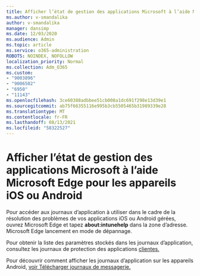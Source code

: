 ```yaml
---
title: Afficher l’état de gestion des applications Microsoft à l’aide Microsoft Edge pour les appareils iOS ou Android
ms.author: v-smandalika
author: v-smandalika
manager: dansimp
ms.date: 12/03/2020
ms.audience: Admin
ms.topic: article
ms.service: o365-administration
ROBOTS: NOINDEX, NOFOLLOW
localization_priority: Normal
ms.collection: Adm_O365
ms.custom:
- "9003896"
- "9006502"
- "6950"
- "11143"
ms.openlocfilehash: 3ce60388adbbee51cb008a1dc691f298e13d39e1
ms.sourcegitcommit: ab75f66355116e995b3cb5505465b31989339e28
ms.translationtype: MT
ms.contentlocale: fr-FR
ms.lasthandoff: 08/13/2021
ms.locfileid: "58322527"
---
```

# <a name="view-the-management-status-of-microsoft-apps-by-using-microsoft-edge-for-ios-or-android-devices"></a>Afficher l’état de gestion des applications Microsoft à l’aide Microsoft Edge pour les appareils iOS ou Android

Pour accéder aux journaux d’application à utiliser dans le cadre de la résolution des problèmes de vos applications iOS ou Android gérées, ouvrez Microsoft Edge et tapez **about:intunehelp** dans la zone d’adresse. Microsoft Edge lancement en mode de dépannage.

Pour obtenir la liste des paramètres stockés dans les journaux d’application, consultez les journaux de protection des applications [clientes.](https://docs.microsoft.com/mem/intune/apps/app-protection-policy-settings-log)

Pour découvrir comment afficher les journaux d’application sur les appareils Android, [voir Télécharger journaux de messagerie.](https://docs.microsoft.com/mem/intune/user-help/send-logs-to-your-it-admin-by-email-android)